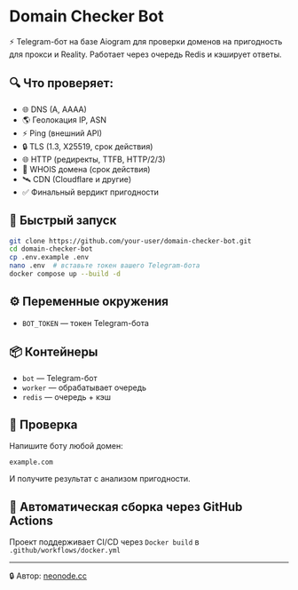 # Domain Checker Bot

⚡ Telegram-бот на базе Aiogram для проверки доменов на пригодность для прокси и Reality. Работает через очередь Redis и кэширует ответы.

## 🔍 Что проверяет:

- 🌐 DNS (A, AAAA)
- 🌎 Геолокация IP, ASN
- ⚡ Ping (внешний API)
- 🔒 TLS (1.3, X25519, срок действия)
- 🌐 HTTP (редиректы, TTFB, HTTP/2/3)
- 📄 WHOIS домена (срок действия)
- 🛰 CDN (Cloudflare и другие)
- ✅ Финальный вердикт пригодности

## 🚀 Быстрый запуск

```bash
git clone https://github.com/your-user/domain-checker-bot.git
cd domain-checker-bot
cp .env.example .env
nano .env  # вставьте токен вашего Telegram-бота
docker compose up --build -d
```

## ⚙️ Переменные окружения

- `BOT_TOKEN` — токен Telegram-бота

## 📦 Контейнеры

- `bot` — Telegram-бот
- `worker` — обрабатывает очередь
- `redis` — очередь + кэш

## 🧪 Проверка

Напишите боту любой домен:  
```
example.com
```

И получите результат с анализом пригодности.

## 🤖 Автоматическая сборка через GitHub Actions

Проект поддерживает CI/CD через `Docker build` в `.github/workflows/docker.yml`

---

🔒 Автор: [neonode.cc](https://neonode.cc)
